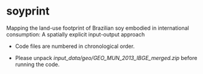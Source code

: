 # soyprint
Mapping the land-use footprint of Brazilian soy embodied in international consumption: A spatially explicit input-output approach

 - Code files are numbered in chronological order.

 - Please unpack *input_data/geo/GEO_MUN_2013_IBGE_merged.zip* before running the code.

